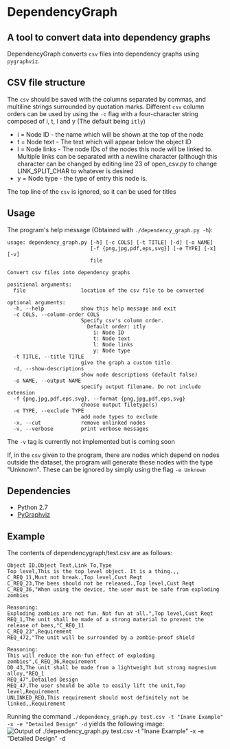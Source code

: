 DependencyGraph
===============
A tool to convert data into dependency graphs
--------------------------------------------------
DependencyGraph converts ``csv`` files into dependency graphs using ``pygraphviz``.

CSV file structure
------------------
The ``csv`` should be saved with the columns separated by commas, and multiline strings surrounded by quotation marks. Different ``csv`` column orders can be used by using the ``-c`` flag with a four-character string composed of i, t, l and y (The default being ``itly``)

* i = Node ID - the name which will be shown at the top of the node
* t = Node text - The text which will appear below the object ID
* l = Node links - The node IDs of the nodes this node will be linked to. Multiple links can be separated with a newline character (although this character can be changed by editing line 23 of open_csv.py to change LINK_SPLIT_CHAR to whatever is desired
* y = Node type - the type of entry this node is.

The top line of the ``csv`` is ignored, so it can be used for titles

Usage
-----
The program's help message (Obtained with ``./dependency_graph.py -h``):
```
usage: dependency_graph.py [-h] [-c COLS] [-t TITLE] [-d] [-o NAME]
                           [-f {png,jpg,pdf,eps,svg}] [-e TYPE] [-x] [-v]
                           file

Convert csv files into dependency graphs

positional arguments:
  file                  location of the csv file to be converted

optional arguments:
  -h, --help            show this help message and exit
  -c COLS, --column-order COLS
                        Specify csv's column order.
                          Default order: itly
                            i: Node ID
                            t: Node text
                            l: Node links
                            y: Node type
  -t TITLE, --title TITLE
                        give the graph a custom title
  -d, --show-descriptions
                        show node descriptions (default false)
  -o NAME, --output NAME
                        specify output filename. Do not include extension
  -f {png,jpg,pdf,eps,svg}, --format {png,jpg,pdf,eps,svg}
                        choose output filetype(s)
  -e TYPE, --exclude TYPE
                        add node types to exclude
  -x, --cut             remove unlinked nodes
  -v, --verbose         print verbose messages
```

The ``-v`` tag is currently not implemented but is coming soon

If, in the ``csv`` given to the program, there are nodes which depend on nodes outside the dataset, the program will generate these nodes with the type "Unknown". These can be ignored by simply using the flag ``-e Unknown``

Dependencies
------------
* Python 2.7
* [PyGraphviz](http://pygraphviz.github.io/index.html)

Example
-------
The contents of dependencygraph/test.csv are as follows:
```
Object ID,Object Text,Link To,Type
Top level,This is the top level object. It is a thing.,,
C_REQ_11,Must not break.,Top level,Cust Reqt
C_REQ_23,The bees should not be released.,Top level,Cust Reqt
C_REQ_36,"When using the device, the user must be safe from exploding zombies

Reasoning:
Exploding zombies are not fun. Not fun at all.",Top level,Cust Reqt
REQ_1,The unit shall be made of a strong material to prevent the release of bees,"C_REQ_11
C_REQ_23",Requirement
REQ_472,"The unit will be surrounded by a zombie-proof shield

Reasoning:
This will reduce the non-fun effect of exploding zombies",C_REQ_36,Requirement
DD_43,The unit shall be made from a lightweight but strong magnesium alloy,"REQ_1
REQ_47",Detailed Design
REQ_47,The user should be able to easily lift the unit,Top level,Requirement
UNLINKED_REQ,This requirement should most definitely not be linked,,Requirement
```

Running the command ``./dependency_graph.py test.csv -t "Inane Example" -x -e "Detailed Design" -d`` yields the following image:
![Output of ./dependency_graph.py test.csv -t "Inane Example" -x -e "Detailed Design" -d](https://raw.github.com/Luxtylo/DependencyGraph/master/dependencygraph.test.png)
